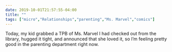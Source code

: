 ```yaml
---
date: 2019-10-01T21:57:55-04:00
title: ""
tags: ["micro","Relationships","parenting","Ms. Marvel","comics"]
---
```

Today, my kid grabbed a TPB of Ms. Marvel I had checked out from the library, hugged it tight, and announced that she loved it, so I’m feeling pretty good in the parenting department right now.

